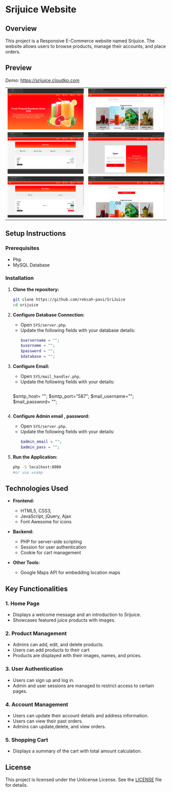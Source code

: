 
# Srijuice Website

## Overview

This project is a Responsive E-Commerce website named Srijuice. The website allows users to browse products, manage their accounts, and place orders.




## Preview

*Demo:* https://srijuice.cloudkp.com

<table>
  <tr>
    <td><img src="https://github.com/rekcah-pavi/SriJuice/blob/main/photos/w1.png?raw=true"/></td>
    <td><img src="https://github.com/rekcah-pavi/SriJuice/blob/main/photos/w2.png?raw=true"/></td>
  </tr>
  <tr>
    <td><img src="https://github.com/rekcah-pavi/SriJuice/blob/main/photos/w3.png?raw=true"/></td>
    <td><img src="https://github.com/rekcah-pavi/SriJuice/blob/main/photos/w4.png?raw=true"/></td>
  </tr>
  <tr>
    <td><img src="https://github.com/rekcah-pavi/SriJuice/blob/main/photos/a1.png?raw=true"/></td>
    <td><img src="https://github.com/rekcah-pavi/SriJuice/blob/main/photos/a2.png?raw=true"/></td>
  </tr>
</table>





## Setup Instructions

### Prerequisites

- Php
- MySQL Database

### Installation

1. **Clone the repository:**
   ```sh
   git clone https://github.com/rekcah-pavi/SriJuice
   cd srijuice
   ```


2. **Configure Database Connection:**
   - Open `SYS/server.php`.
   - Update the following fields with your database details:
     ```php
     $servername = "";
     $username = "";
     $password = "";
     $database = "";
     ```

3. **Configure Email:**
   - Open `SYS/mail_handler.php`.
   - Update the following fields with your details:
     ```php
    $smtp_host= "";
    $smtp_port="587";
    $mail_username="";
    $mail_password= "";
     ```

4. **Configure Admin email , password:**
   - Open `SYS/server.php`.
   - Update the following fields with your details:
     ```php
     $admin_email = "";
     $admin_pass = "";
     ```

5. **Run the Application:**
     ```sh
     php -S localhost:8000
     #or use xxamp
     ```



## Technologies Used

- **Frontend:**
  - HTML5, CSS3, 
  - JavaScript, jQuery, Ajax
  - Font Awesome for icons

- **Backend:**
  - PHP for server-side scripting
  - Session for user authentication
  - Cookie for cart management

- **Other Tools:**
  - Google Maps API for embedding location maps

## Key Functionalities

### 1. Home Page
- Displays a welcome message and an introduction to Srijuice.
- Showcases featured juice products with images.

### 2. Product Management
- Admins can add, edit, and delete products.
- Users can add products to their cart
- Products are displayed with their images, names, and prices.

### 3. User Authentication
- Users can sign up and log in.
- Admin and user sessions are managed to restrict access to certain pages.

### 4. Account Management
- Users can update their account details and address information.
- Users can view their past orders.
- Admins can update,delete, and view orders.

### 5. Shopping Cart
- Displays a summary of the cart with total amount calculation.


## License

This project is licensed under the Unlicense License. See the [LICENSE](LICENSE) file for details.
